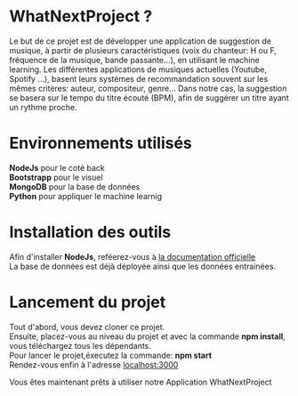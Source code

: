 # WhatNextProject ?

Le but de ce projet est de développer une application de suggestion de musique, à partir de plusieurs caractéristiques (voix du chanteur: H ou F, fréquence de la musique, bande passante...), en utilisant le machine learning.
Les différentes applications de musiques actuelles (Youtube, Spotify …), basent leurs systèmes de recommandation souvent sur les mêmes critères: auteur, compositeur, genre… Dans notre cas, la suggestion se basera sur le tempo du titre écouté (BPM), afin de suggérer un titre ayant un rythme proche. 

# Environnements utilisés

<b>NodeJs</b> pour le coté back <br>
<b>Bootstrapp</b> pour le visuel <br>
<b>MongoDB</b> pour la base de données <br>
<b>Python</b> pour appliquer le machine learnig<br>

# Installation des outils
Afin d'installer <b>NodeJs</b>, reféerez-vous à <a href="https://nodejs.org/fr/download/">la documentation officielle</a><br>
La base de données est déjà déployée ainsi que les données entrainées.

# Lancement du projet
Tout d'abord, vous devez cloner ce projet.<br>
Ensuite, placez-vous au niveau du projet et avec la commande <b>npm install</b>, vous téléchargez tous les dépendants.<br>
Pour lancer le projet,éxecutez la commande: <b>npm start</b><br>
Rendez-vous enfin à l'adresse <a href="http://localhost:3000 ">localhost:3000</a>

Vous êtes maintenant prêts à utiliser notre Application WhatNextProject

